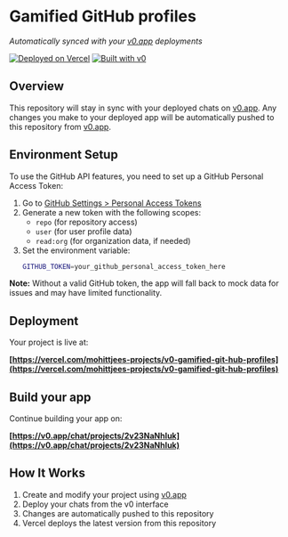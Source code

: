# Gamified GitHub profiles

*Automatically synced with your [v0.app](https://v0.app) deployments*

[![Deployed on Vercel](https://img.shields.io/badge/Deployed%20on-Vercel-black?style=for-the-badge&logo=vercel)](https://vercel.com/mohittjees-projects/v0-gamified-git-hub-profiles)
[![Built with v0](https://img.shields.io/badge/Built%20with-v0.app-black?style=for-the-badge)](https://v0.app/chat/projects/2v23NaNhIuk)

## Overview

This repository will stay in sync with your deployed chats on [v0.app](https://v0.app).
Any changes you make to your deployed app will be automatically pushed to this repository from [v0.app](https://v0.app).

## Environment Setup

To use the GitHub API features, you need to set up a GitHub Personal Access Token:

1. Go to [GitHub Settings > Personal Access Tokens](https://github.com/settings/tokens)
2. Generate a new token with the following scopes:
   - `repo` (for repository access)
   - `user` (for user profile data)
   - `read:org` (for organization data, if needed)
3. Set the environment variable:
   ```bash
   GITHUB_TOKEN=your_github_personal_access_token_here
   ```

**Note:** Without a valid GitHub token, the app will fall back to mock data for issues and may have limited functionality.

## Deployment

Your project is live at:

**[https://vercel.com/mohittjees-projects/v0-gamified-git-hub-profiles](https://vercel.com/mohittjees-projects/v0-gamified-git-hub-profiles)**

## Build your app

Continue building your app on:

**[https://v0.app/chat/projects/2v23NaNhIuk](https://v0.app/chat/projects/2v23NaNhIuk)**

## How It Works

1. Create and modify your project using [v0.app](https://v0.app)
2. Deploy your chats from the v0 interface
3. Changes are automatically pushed to this repository
4. Vercel deploys the latest version from this repository